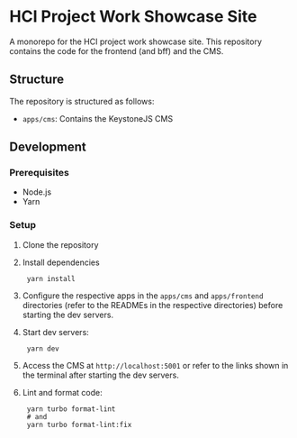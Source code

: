 # HCI Project Work Showcase Site
A monorepo for the HCI project work showcase site. This repository contains the code for the frontend (and bff) and the CMS.

## Structure
The repository is structured as follows:
- `apps/cms`: Contains the KeystoneJS CMS

## Development
### Prerequisites
- Node.js
- Yarn

### Setup
1. Clone the repository
2. Install dependencies

		yarn install

3. Configure the respective apps in the `apps/cms` and `apps/frontend` directories (refer to the READMEs in the respective directories) before starting the dev servers.
4. Start dev servers:

		yarn dev

5. Access the CMS at `http://localhost:5001` or refer to the links shown in the terminal after starting the dev servers.
6. Lint and format code:

		yarn turbo format-lint
		# and
		yarn turbo format-lint:fix